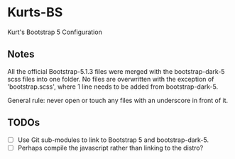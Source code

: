# Kurts-BS
Kurt's Bootstrap 5 Configuration

## Notes
All the official Bootstrap-5.1.3 files were merged with the bootstrap-dark-5 scss files into one folder. No files are overwritten with the exception of 'bootstrap.scss', where 1 line needs to be added from bootstrap-dark-5.

General rule: never open or touch any files with an underscore in front of it.

## TODOs
- [ ] Use Git sub-modules to link to Bootstrap 5 and bootstrap-dark-5.
- [ ] Perhaps compile the javascript rather than linking to the distro?

